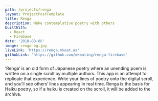 ```yaml
---
path: /projects/renga
layout: ProjectPostTemplate
title: Renga
description: Make contemplative poetry with others
builtWith:
  - React
  - Firebase
date: '2018-08-08'
image: renga-bg.jpg
liveLink: 'https://renga.mkeat.us'
githubLink: 'https://github.com/mkeating/renga-firebase'
---
```

‘Renga’ is an old form of Japanese poetry where an unending poem is written on a single scroll by multiple authors. This app is an attempt to replicate that experience. Write your lines of poetry onto the digital scroll, and you’ll see others’ lines appearing in real time. Renga is the basis for Haiku poetry, so if a haiku is created on the scroll, it will be added to the archive.
